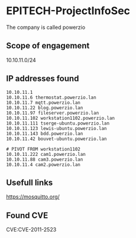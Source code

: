 # EPITECH-ProjectInfoSec

The company is called powerzio

## Scope of engagement
10.10.11.0/24

## IP addresses found
```
10.10.11.1
10.10.11.6 thermostat.powerzio.lan
10.10.11.7 mqtt.powerzio.lan
10.10.11.22 blog.powerzio.lan
10.10.11.97 fileserver.powerzio.lan
10.10.11.102 workstation1102.powerzio.lan
10.10.11.111 tserge-ubuntu.powerzio.lan
10.10.11.123 lewis-ubuntu.powerzio.lan
10.10.11.143 bdd.powerzio.lan
10.10.11.42 bouvet-ubuntu.powerzio.lan

# PIVOT FROM workstation1102
10.10.11.222 cam1.powerzio.lan
10.10.11.88 cam3.powerzio.lan
10.10.11.4 cam2.powerzio.lan
```

## Usefull links
https://mosquitto.org/

## Found CVE
CVE:CVE-2011-2523
